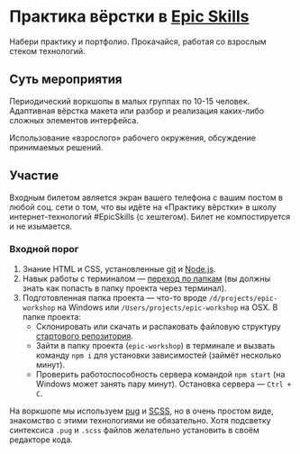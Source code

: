 # Практика вёрстки в [Epic Skills](https://epixx.ru/)

Набери практику и портфолио. Прокачайся, работая со взрослым стеком технологий.

## Суть мероприятия

Периодический воркшопы в малых группах по 10-15 человек. Адаптивная вёрстка макета или разбор и реализация каких-либо сложных элементов интерфейса.

Использование «взрослого» рабочего окружения, обсуждение принимаемых решений.

## Участие

Входным билетом авляется экран вашего телефона с вашим постом в любой соц. сети о том, что вы идёте на «Практику вёрстки» в школу интернет-технологий #EpicSkills (с хештегом). Билет не компостируется и не изымается.

### Входной порог

1. Знание HTML и CSS, установленные [git](https://git-scm.com/) и [Node.js](https://nodejs.org/en/).
2. Навык работы с терминалом — [переход по папкам](https://nicothin.pro/page/console-windows#%D1%84%D0%B0%D0%B9%D0%BB%D0%BE%D0%B2%D0%B0%D1%8F-%D1%81%D0%B8%D1%81%D1%82%D0%B5%D0%BC%D0%B0) (вы должны знать как попасть в папку проекта через терминал).
2. Подготовленная папка проекта — что-то вроде `/d/projects/epic-workshop` на Windows или `/Users/projects/epic-workshop` на OSX. В папке проекта:
    - Склонировать или скачать и распаковать файловую структуру [стартового репозитория](https://github.com/nicothin/NTH-start-project).
    - Зайти в папку проекта (`epic-workshop`) в терминале и вызвать команду `npm i` для установки зависимостей (займёт несколько минут).
    - Проверить работоспособность сервера командой `npm start` (на Windows может занять пару минут). Остановка сервера — `Ctrl + C`.

На воркшопе мы используем [pug](https://pugjs.org/api/getting-started.html) и [SCSS](https://sass-lang.com/documentation/file.SCSS_FOR_SASS_USERS.html), но в очень простом виде, знакомство с этими технологиями не обязательно. Хотя подсветку синтексиса `.pug` и `.scss` файлов желательно установить в своём редакторе кода.
